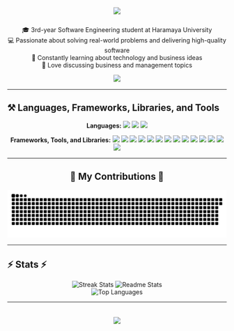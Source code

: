 <div align="center">
<!--  <img align="right" src="https://visitor-badge.laobi.icu/badge?page_id=asm2212.asm2212" /> -->
  
  <h1>
    <img src="https://readme-typing-svg.herokuapp.com/?font=Righteous&size=35&center=true&vCenter=true&width=500&height=70&duration=4000&lines=Hi+There!+👋;+I'm+Asmare+Admasu!;" />
  </h1>
  <p>
    🎓 3rd-year Software Engineering student at Haramaya University<br>
    💻 Passionate about solving real-world problems and delivering high-quality software<br>
    🚀 Constantly learning about technology and business ideas<br>
    💼 Love discussing business and management topics
  </p>
  
  <a href="mailto:asmareadmasu0@gmail.com">
    <img src="https://img.shields.io/badge/Gmail-333333?style=for-the-badge&logo=gmail&logoColor=red" />
  </a>
</div>

<hr/>

## ⚒️ Languages, Frameworks, Libraries, and Tools
<div align="center">
  <strong>Languages:</strong> 
  <img src="https://img.shields.io/badge/JavaScript-F7DF1E?style=flat-square&logo=javascript&logoColor=black" />
  <img src="https://img.shields.io/badge/TypeScript-007ACC?style=flat-square&logo=typescript&logoColor=white" />
  <img src="https://img.shields.io/badge/Dart-0175C2?style=flat-square&logo=dart&logoColor=white" /><br>
  
  <strong>Frameworks, Tools, and Libraries:</strong> 
  <img src="https://img.shields.io/badge/Next.js-000000?style=flat-square&logo=next.js&logoColor=white" />
  <img src="https://img.shields.io/badge/Express-000000?style=flat-square&logo=express&logoColor=white" />
  <img src="https://img.shields.io/badge/Flutter-02569B?style=flat-square&logo=flutter&logoColor=white" />
  <img src="https://img.shields.io/badge/Tailwind_CSS-38B2AC?style=flat-square&logo=tailwind-css&logoColor=white" />
  <img src="https://img.shields.io/badge/Framer_Motion-0055FF?style=flat-square&logo=framer&logoColor=white" />
  <img src="https://img.shields.io/badge/Node.js-339933?style=flat-square&logo=nodedotjs&logoColor=white" />
  <img src="https://img.shields.io/badge/PostgreSQL-4169E1?style=flat-square&logo=postgresql&logoColor=white" />
  <img src="https://img.shields.io/badge/Supabase-3ECF8E?style=flat-square&logo=supabase&logoColor=white" />
  <img src="https://img.shields.io/badge/Prisma-2D3748?style=flat-square&logo=prisma&logoColor=white" />
  <img src="https://img.shields.io/badge/VS_Code-007ACC?style=flat-square&logo=visual-studio-code&logoColor=white" />
  <img src="https://img.shields.io/badge/Git-GitHub-F05032?style=flat-square&logo=git&logoColor=white" />
  <img src="https://img.shields.io/badge/Postman-FF6C37?style=flat-square&logo=postman&logoColor=white" />
  <img src="https://img.shields.io/badge/Vercel-000000?style=flat-square&logo=vercel&logoColor=white" /><br>
  <img src="https://img.shields.io/badge/MongoDB-47A248?style=flat-square&logo=mongodb&logoColor=white" />
</div>

<hr/>

<div align="center">
  <h2>🐍 My Contributions 🐍</h2>
  <img alt="snake eating my contributions" src="https://raw.githubusercontent.com/asm2212/asm2212/main/github-contribution-grid-snake.svg" />
</div>

<hr/>

## ⚡ Stats ⚡
<div align="center">
  <img width="390" src="https://github-readme-streak-stats.herokuapp.com/?user=asm2212&theme=react&border_radius=10" alt="Streak Stats">
  <img width="390" src="https://github-readme-stats.vercel.app/api?username=asm2212&count_private=true&show_icons=true&theme=react&rank_icon=github&border_radius=10" alt="Readme Stats">
  <br>
  <img width="325" src="https://github-readme-stats.vercel.app/api/top-langs/?username=asm2212&hide=HTML&langs_count=8&layout=compact&theme=react&border_radius=10&exclude_repo=github-readme-stats" alt="Top Languages">
</div>

<hr/>

<div align="center">
  <h2>
    <img src="https://readme.typing.svg.herokuapp.com?font=Righteous&size=35&center=true&vCenter=true&width=500&height=70&lines=Thanks+for+visiting+my+profile!;Hope+you+enjoyed+exploring+my+work!;Feel+free+to+reach+out+for+collaboration+or+just+to+say+hi!&duration=4000">
  </h2>
</div>

